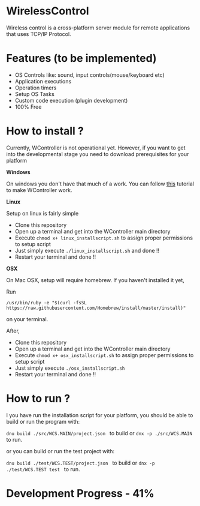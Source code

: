 # WirelessControl
Wireless control is a cross-platform server module for remote applications that uses TCP/IP Protocol.
# Features (to be implemented) 
* OS Controls like: sound, input controls(mouse/keyboard etc)
* Application executions
* Operation timers
* Setup OS Tasks
* Custom code execution (plugin development)
* 100% Free

# How to install ?

Currently, WController is not operational yet. However, if you want to get into the developmental stage you need to download prerequisites for your platform

**Windows**

On windows you don't have that much of a work. You can follow [this](https://blogs.msdn.microsoft.com/sujitdmello/2015/04/23/step-by-step-installation-instructions-for-getting-dnx-on-your-windows-machine/) tutorial to make WController work.

**Linux**

Setup on linux is fairly simple

* Clone this repository
* Open up a terminal and get into the WController main directory
* Execute ```chmod x+ linux_installscript.sh``` to assign proper permissions to setup script
* Just simply execute ```./linux_installscript.sh``` and done !!
* Restart your terminal and done !!

**OSX**

On Mac OSX, setup will require homebrew. If you haven't installed it yet,

Run

 ```/usr/bin/ruby -e "$(curl -fsSL https://raw.githubusercontent.com/Homebrew/install/master/install)" ```

on your terminal.

After,

* Clone this repository
* Open up a terminal and get into the WController main directory
* Execute ```chmod x+ osx_installscript.sh``` to assign proper permissions to setup script
* Just simply execute ```./osx_installscript.sh```
* Restart your terminal and done !!

# How to run ?

I you have run the installation script for your platform, you should be able to build or run the program with:

 ```dnu build ./src/WCS.MAIN/project.json ``` to build or  ```dnx -p ./src/WCS.MAIN ``` to run.
 
or you can build or run the test project with:

 ```dnu build ./test/WCS.TEST/project.json ``` to build or  ```dnx -p ./test/WCS.TEST test ``` to run.

# Development Progress - 41%
